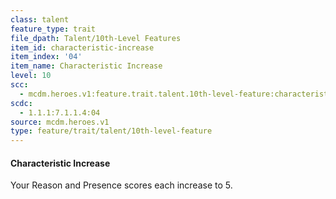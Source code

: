 ```yaml
---
class: talent
feature_type: trait
file_dpath: Talent/10th-Level Features
item_id: characteristic-increase
item_index: '04'
item_name: Characteristic Increase
level: 10
scc:
  - mcdm.heroes.v1:feature.trait.talent.10th-level-feature:characteristic-increase
scdc:
  - 1.1.1:7.1.1.4:04
source: mcdm.heroes.v1
type: feature/trait/talent/10th-level-feature
---
```


#### Characteristic Increase

Your Reason and Presence scores each increase to 5.
